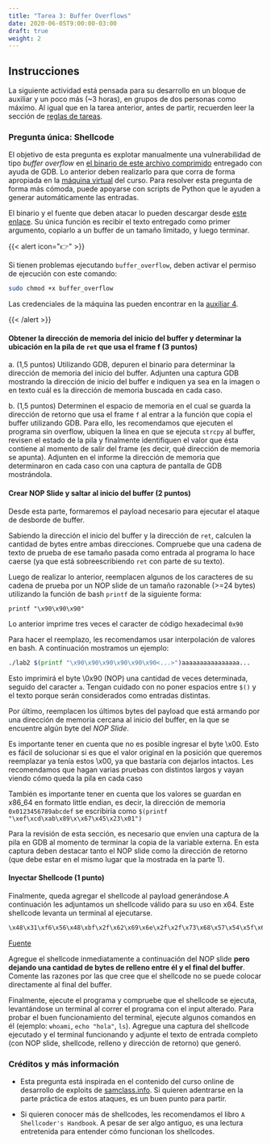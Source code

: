 ```yaml
---
title: "Tarea 3: Buffer Overflows"
date: 2020-06-05T9:00:00-03:00
draft: true
weight: 2
---
```


## Instrucciones

La siguiente actividad está pensada para su desarrollo en un bloque de auxiliar y un poco más (~3 horas), en grupos de dos personas como máximo. Al igual que en la tarea anterior, antes de partir, recuerden leer la sección de [reglas de tareas](reglas).

### Pregunta única: Shellcode

El objetivo de esta pregunta es explotar manualmente una vulnerabilidad de tipo _buffer overflow_ en [el binario de este archivo comprimido](buffer_overflow.zip) entregado con ayuda de GDB. Lo anterior deben realizarlo para que corra de forma apropiada en la [máquina virtual](https://drive.google.com/open?id=1W9Mz843KbC1PympEOwSzeER9FE-6DftR) del curso. Para resolver esta pregunta de forma más cómoda, puede apoyarse con scripts de Python que le ayuden a generar automáticamente las entradas.

El binario y el fuente que deben atacar lo pueden descargar desde [este enlace](buffer_overflow.zip). Su única función es recibir el texto entregado como primer argumento, copiarlo a un buffer de un tamaño limitado, y luego terminar.

{{< alert icon="👉" >}}

Si tienen problemas ejecutando `buffer_overflow`, deben activar el permiso de ejecución con este comando:

```bash
sudo chmod +x buffer_overflow
```

Las credenciales de la máquina las pueden encontrar en la [auxiliar 4](../../auxiliares/auxiliar-4).

{{< /alert >}}

#### Obtener la dirección de memoria del inicio del buffer y determinar la ubicación en la pila de `ret` que usa el frame f  (3 puntos)

a. (1,5 puntos) Utilizando GDB, depuren el binario para determinar la dirección de memoria del inicio del buffer. Adjunten una captura GDB mostrando la dirección de inicio del buffer e indiquen ya sea en la imagen o en texto cuál es la dirección de memoria buscada en cada caso.

b. (1,5 puntos) Determinen el espacio de memoria en el cual se guarda la dirección de retorno que usa el frame `f` al entrar a la función que copia el buffer utilizando GDB. Para ello, les recomendamos que ejecuten el programa sin overflow, ubiquen la línea en que se ejecuta `strcpy` al buffer, revisen el estado de la pila y finalmente identifiquen el valor que ésta contiene al momento de salir del frame (es decir, qué dirección de memoria se apunta). Adjunten en el informe la dirección de memoria que determinaron en cada caso con una captura de pantalla de GDB mostrándola.


#### Crear NOP Slide y saltar al inicio del buffer (2 puntos)

Desde esta parte, formaremos el payload necesario para ejecutar el ataque de desborde de buffer.

Sabiendo la dirección el inicio del buffer y la dirección de `ret`, calculen la cantidad de bytes entre ambas direcciones. Compruebe que una cadena de texto de prueba de ese tamaño pasada como entrada al programa lo hace caerse (ya que está sobreescribiendo `ret` con parte de su texto).

Luego de realizar lo anterior, reemplacen algunos de los caracteres de su cadena de prueba por un NOP slide de un tamaño razonable (>=24 bytes) utilizando la función de bash `printf` de la siguiente forma:

`printf "\x90\x90\x90"`

Lo anterior imprime tres veces el caracter de código hexadecimal `0x90`

Para hacer el reemplazo, les recomendamos usar interpolación de valores en bash. A continuación mostramos un ejemplo:

```bash
./lab2 $(printf "\x90\x90\x90\x90\x90\x90<...>")aaaaaaaaaaaaaaaa...
```

Esto imprimirá el byte \0x90 (NOP) una cantidad de veces determinada, seguido del caracter `a`. Tengan cuidado con no poner espacios entre `$()` y el texto porque serán considerados como entradas distintas.

Por último, reemplacen los últimos bytes del payload que está armando por una dirección de memoria cercana al inicio del buffer, en la que se encuentre algún byte del _NOP Slide_. 

Es importante tener en cuenta que no es posible ingresar el byte \x00. Esto es fácil de solucionar si es que el valor original en la posición que queremos reemplazar ya tenía estos \x00, ya que bastaría con dejarlos intactos. Les recomendamos que hagan varias pruebas con distintos largos y vayan viendo cómo queda la pila en cada caso

También es importante tener en cuenta que los valores se guardan en x86_64 en formato little endian, es decir, la dirección de memoria `0x0123456789abcdef` se escribiría como `$(printf "\xef\xcd\xab\x89\x\x67\x45\x23\x01")`

Para la revisión de esta sección, es necesario que envíen una captura de la pila en GDB al momento de terminar la copia de la variable externa. En esta captura deben destacar tanto el NOP slide como la dirección de retorno (que debe estar en el mismo lugar que la mostrada en la parte 1).

#### Inyectar Shellcode (1 punto)

Finalmente, queda agregar el shellcode al payload generándose.A continuación les adjuntamos un shellcode válido para su uso en x64. Este shellcode levanta un terminal al ejecutarse.

```bash
\x48\x31\xf6\x56\x48\xbf\x2f\x62\x69\x6e\x2f\x2f\x73\x68\x57\x54\x5f\x6a\x3b\x58\x99\x0f\x05
```

[Fuente](https://www.exploit-db.com/shellcodes/46907)


Agregue el shellcode inmediatamente a continuación del NOP slide **pero dejando una cantidad de bytes de relleno entre él y el final del buffer**. Comente las razones por las que cree que el shellcode no se puede colocar directamente al final del buffer.

Finalmente, ejecute el programa y compruebe que el shellcode se ejecuta, levantándose un terminal al correr el programa con el input alterado. Para probar el buen funcionamiento del terminal, ejecute algunos comandos en él (ejemplo: `whoami`, `echo "hola"`, `ls`). Agregue una captura del shellcode ejecutado y el terminal funcionando y adjunte el texto de entrada completo (con NOP slide, shellcode, relleno y dirección de retorno) que generó.


### Créditos y más información

* Esta pregunta está inspirada en el contenido del curso online de desarrollo de exploits de [samclass.info](https://samsclass.info/127/127_F15.shtml). Si quieren adentrarse en la parte práctica de estos ataques, es un buen punto para partir.

* Si quieren conocer más de shellcodes, les recomendamos el libro `A Shellcoder's Handbook`. A pesar de ser algo antiguo, es una lectura entretenida para entender cómo funcionan los shellcodes.
